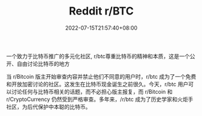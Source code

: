 ﻿---
weight: 
title: "Reddit r/BTC"
description: "一个致力于比特币推广的多元化社区, r/btc尊重比特币的精神和本质，这是一个公开、自由讨论比特币的地方"
date: 2022-07-15T21:57:40+08:00
lastmod: 2022-07-15T16:45:40+08:00
draft: false
authors: ["seven"]
featuredImage: "reddit-r-btc.png"
link: "https://www.reddit.com/r/btc/"
tags: ["元宇宙社区","Reddit r/BTC"]
categories: ["navigation"]
navigation: ["元宇宙社区"]
lightgallery: true
toc: true
pinned: false
recommend: false
recommend1: false
---
一个致力于比特币推广的多元化社区, r/btc尊重比特币的精神和本质，这是一个公开、自由讨论比特币的地方

当 r/Bitcoin 版主开始审查内容并禁止他们不同意的用户时，r/btc 成为了一个免费和开放加密讨论的社区。这发生在比特币现金诞生之前很久。今天，r/btc 用户可以讨论任何与比特币相关的话题，而不必担心版主报复，而 r/Bitcoin 和 r/CryptoCurrency 仍然受到严格审查。多年来，/r/btc 成为了历史学家和火炬手社区，为后代保护中本聪的比特币。